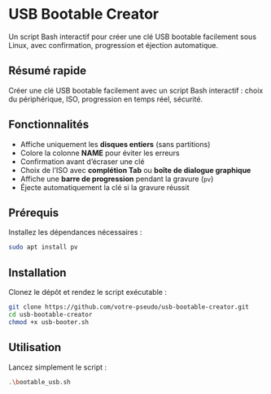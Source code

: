 # USB Bootable Creator

Un script Bash interactif pour créer une clé USB bootable facilement sous Linux, avec confirmation, progression et éjection automatique.

## Résumé rapide
Créer une clé USB bootable facilement avec un script Bash interactif : choix du périphérique, ISO, progression en temps réel, sécurité.

## Fonctionnalités

- Affiche uniquement les **disques entiers** (sans partitions)  
- Colore la colonne **NAME** pour éviter les erreurs  
- Confirmation avant d’écraser une clé  
- Choix de l’ISO avec **complétion Tab** ou **boîte de dialogue graphique**  
- Affiche une **barre de progression** pendant la gravure (`pv`)  
- Éjecte automatiquement la clé si la gravure réussit  

## Prérequis

Installez les dépendances nécessaires :  

```bash
sudo apt install pv
```

## Installation

Clonez le dépôt et rendez le script exécutable :
```bash
git clone https://github.com/votre-pseudo/usb-bootable-creator.git
cd usb-bootable-creator
chmod +x usb-booter.sh
```

## Utilisation

Lancez simplement le script :
```bash
.\bootable_usb.sh
```
